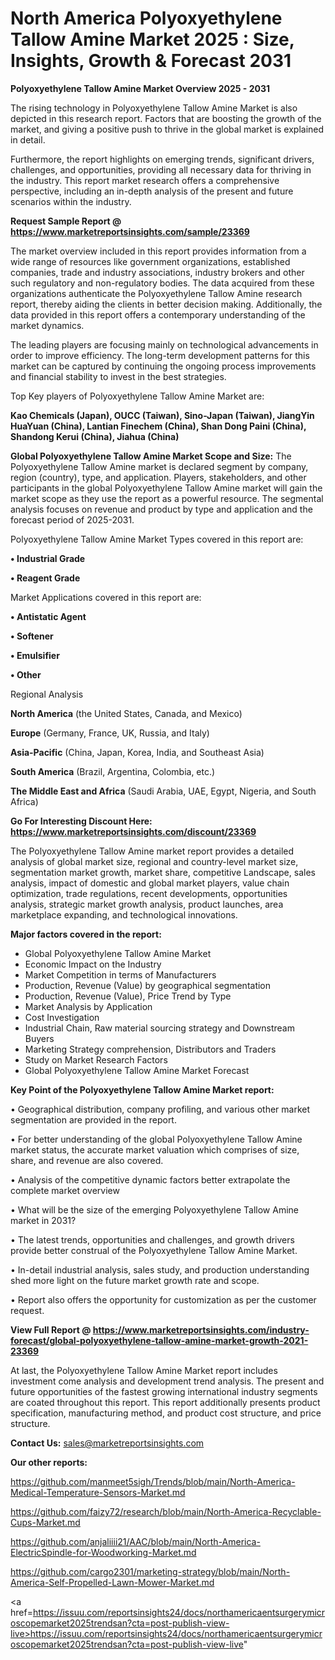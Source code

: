 # North America Polyoxyethylene Tallow Amine Market 2025 : Size, Insights, Growth & Forecast 2031

<Strong> Polyoxyethylene Tallow Amine Market Overview 2025 - 2031</strong>

The rising technology in Polyoxyethylene Tallow Amine Market is also depicted in this research report. Factors that are boosting the growth of the market, and giving a positive push to thrive in the global market is explained in detail.

Furthermore, the report highlights on emerging trends, significant drivers, challenges, and opportunities, providing all necessary data for thriving in the industry. This report market research offers a comprehensive perspective, including an in-depth analysis of the present and future scenarios within the industry.

<strong>Request Sample Report @ <a href=https://www.marketreportsinsights.com/sample/23369>https://www.marketreportsinsights.com/sample/23369</a></strong>

The market overview included in this report provides information from a wide range of resources like government organizations, established companies, trade and industry associations, industry brokers and other such regulatory and non-regulatory bodies. The data acquired from these organizations authenticate the Polyoxyethylene Tallow Amine research report, thereby aiding the clients in better decision making. Additionally, the data provided in this report offers a contemporary understanding of the market dynamics.

The leading players are focusing mainly on technological advancements in order to improve efficiency. The long-term development patterns for this market can be captured by continuing the ongoing process improvements and financial stability to invest in the best strategies.

Top Key players of Polyoxyethylene Tallow Amine Market are:

<strong>Kao Chemicals (Japan), OUCC (Taiwan), Sino-Japan (Taiwan), JiangYin HuaYuan (China), Lantian Finechem (China), Shan Dong Paini (China), Shandong Kerui (China), Jiahua (China)</strong>

<strong><b>Global Polyoxyethylene Tallow Amine Market Scope and Size:</b></strong>
The Polyoxyethylene Tallow Amine market is declared segment by company, region (country), type, and application. Players, stakeholders, and other participants in the global Polyoxyethylene Tallow Amine market will gain the market scope as they use the report as a powerful resource. The segmental analysis focuses on revenue and product by type and application and the forecast period of 2025-2031.

Polyoxyethylene Tallow Amine Market Types covered in this report are:

<strong>• Industrial Grade

• Reagent Grade</strong>

Market Applications covered in this report are:

<strong>• Antistatic Agent

• Softener

• Emulsifier

• Other</strong> 

Regional Analysis

<strong>North America</strong> (the United States, Canada, and Mexico)

<strong>Europe</strong> (Germany, France, UK, Russia, and Italy)

<strong>Asia-Pacific</strong> (China, Japan, Korea, India, and Southeast Asia)

<strong>South America</strong> (Brazil, Argentina, Colombia, etc.)

<strong>The Middle East and Africa</strong> (Saudi Arabia, UAE, Egypt, Nigeria, and South Africa)

<strong>Go For Interesting Discount Here: <a href=https://www.marketreportsinsights.com/discount/23369>https://www.marketreportsinsights.com/discount/23369</a></strong>

The Polyoxyethylene Tallow Amine market report provides a detailed analysis of global market size, regional and country-level market size, segmentation market growth, market share, competitive Landscape, sales analysis, impact of domestic and global market players, value chain optimization, trade regulations, recent developments, opportunities analysis, strategic market growth analysis, product launches, area marketplace expanding, and technological innovations.

<strong><b>Major factors covered in the report:</b></strong>
<ul>
  <li>Global Polyoxyethylene Tallow Amine Market </li>
  <li>Economic Impact on the Industry</li>
  <li>Market Competition in terms of Manufacturers</li>
  <li>Production, Revenue (Value) by geographical segmentation</li>
  <li>Production, Revenue (Value), Price Trend by Type</li>
  <li>Market Analysis by Application</li>
  <li>Cost Investigation</li>
  <li>Industrial Chain, Raw material sourcing strategy and Downstream Buyers</li>
  <li>Marketing Strategy comprehension, Distributors and Traders</li>
  <li>Study on Market Research Factors</li>
  <li>Global Polyoxyethylene Tallow Amine Market Forecast</li>
</ul>

<strong><b>Key Point of the Polyoxyethylene Tallow Amine Market report:</b></strong>

• Geographical distribution, company profiling, and various other market segmentation are provided in the report.

• For better understanding of the global Polyoxyethylene Tallow Amine market status, the accurate market valuation which comprises of size, share, and revenue are also covered.

• Analysis of the competitive dynamic factors better extrapolate the complete market overview

• What will be the size of the emerging Polyoxyethylene Tallow Amine market in 2031?

• The latest trends, opportunities and challenges, and growth drivers provide better construal of the Polyoxyethylene Tallow Amine Market.

• In-detail industrial analysis, sales study, and production understanding shed more light on the future market growth rate and scope.

• Report also offers the opportunity for customization as per the customer request.

<strong><b>View Full Report @ <a href=https://www.marketreportsinsights.com/industry-forecast/global-polyoxyethylene-tallow-amine-market-growth-2021-23369>https://www.marketreportsinsights.com/industry-forecast/global-polyoxyethylene-tallow-amine-market-growth-2021-23369</a></b></strong>


At last, the Polyoxyethylene Tallow Amine Market report includes investment come analysis and development trend analysis. The present and future opportunities of the fastest growing international industry segments are coated throughout this report. This report additionally presents product specification, manufacturing method, and product cost structure, and price structure.

<strong>Contact Us:</strong>
sales@marketreportsinsights.com

<strong>Our other reports:</strong>

<a href=https://github.com/manmeet5sigh/Trends/blob/main/North-America-Medical-Temperature-Sensors-Market.md>https://github.com/manmeet5sigh/Trends/blob/main/North-America-Medical-Temperature-Sensors-Market.md</a>

<a href=https://github.com/faizy72/research/blob/main/North-America-Recyclable-Cups-Market.md>https://github.com/faizy72/research/blob/main/North-America-Recyclable-Cups-Market.md</a>

<a href=https://github.com/anjaliiii21/AAC/blob/main/North-America-ElectricSpindle-for-Woodworking-Market.md>https://github.com/anjaliiii21/AAC/blob/main/North-America-ElectricSpindle-for-Woodworking-Market.md</a>

<a href=https://github.com/cargo2301/marketing-strategy/blob/main/North-America-Self-Propelled-Lawn-Mower-Market.md>https://github.com/cargo2301/marketing-strategy/blob/main/North-America-Self-Propelled-Lawn-Mower-Market.md</a>

<a href=https://issuu.com/reportsinsights24/docs/northamericaentsurgerymicroscopemarket2025trendsan?cta=post-publish-view-live>https://issuu.com/reportsinsights24/docs/northamericaentsurgerymicroscopemarket2025trendsan?cta=post-publish-view-live</a>"
